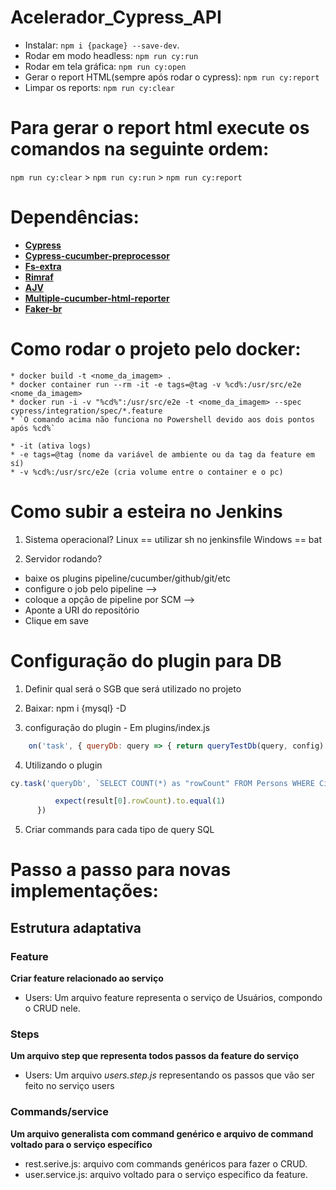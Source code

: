 # Acelerador_Cypress_API

  * Instalar: `npm i {package} --save-dev`.
  * Rodar em modo headless: `npm run cy:run`
  * Rodar em tela gráfica: `npm run cy:open`
  * Gerar o report HTML(sempre após rodar o cypress): `npm run cy:report`
  * Limpar os reports: `npm run cy:clear`

# Para gerar o report html execute os comandos na seguinte ordem:
  `npm run cy:clear` > `npm run cy:run` > `npm run cy:report`

# Dependências:

  * [**Cypress**](https://www.cypress.io/)
  * [**Cypress-cucumber-preprocessor**](https://github.com/TheBrainFamily/cypress-cucumber-preprocessor)
  * [**Fs-extra**](https://www.npmjs.com/package/fs-extra)
  * [**Rimraf**](https://www.npmjs.com/package/rimraf)
  * [**AJV**](https://www.npmjs.com/package/ajv)
  * [**Multiple-cucumber-html-reporter**](https://www.npmjs.com/package/multiple-cucumber-html-reporter)
  * [**Faker-br**](https://www.npmjs.com/package/faker-br)


# Como rodar o projeto pelo docker:
  ~~~shell
  * docker build -t <nome_da_imagem> .
  * docker container run --rm -it -e tags=@tag -v %cd%:/usr/src/e2e <nome_da_imagem>
  * docker run -i -v "%cd%":/usr/src/e2e -t <nome_da_imagem> --spec cypress/integration/spec/*.feature 
  * `O comando acima não funciona no Powershell devido aos dois pontos após %cd%`

  * -it (ativa logs) 
  * -e tags=@tag (nome da variável de ambiente ou da tag da feature em sí) 
  * -v %cd%:/usr/src/e2e (cria volume entre o container e o pc) 
  ~~~

# Como subir a esteira no Jenkins 

  1. Sistema operacional?
  Linux == utilizar sh no jenkinsfile
  Windows == bat

  2. Servidor rodando?
   * baixe os plugins pipeline/cucumber/github/git/etc
   * configure o job pelo pipeline --> 
   * coloque a opção de pipeline por SCM -->
   * Aponte a URI do repositório
   * Clique em save  


# Configuração do plugin para DB

  1. Definir qual será o SGB que será utilizado no projeto
  2. Baixar: npm i {mysql} -D

  3. configuração do plugin
    - Em plugins/index.js
  ~~~javascript
      on('task', { queryDb: query => { return queryTestDb(query, config) }, }); 
  ~~~
  4. Utilizando o plugin

  ~~~javascript
  cy.task('queryDb', `SELECT COUNT(*) as "rowCount" FROM Persons WHERE City="Espoo"`).then((result) => {

            expect(result[0].rowCount).to.equal(1)
        })
  ~~~

  5. Criar commands para cada tipo de query SQL



# Passo a passo para novas implementações:


## Estrutura adaptativa

### Feature

**Criar feature relacionado ao serviço**

* Users: Um arquivo feature representa o serviço de Usuários, compondo o CRUD nele.

### Steps

**Um arquivo step que representa todos passos da feature do serviço**

* Users: Um arquivo *users.step.js* representando os passos que vão ser feito no serviço users

### Commands/service

**Um arquivo generalista com command genérico e arquivo de command voltado para o serviço específico**

* rest.serive.js: arquivo com commands genéricos para fazer o CRUD.
* user.service.js: arquivo voltado para o serviço específico da feature.



